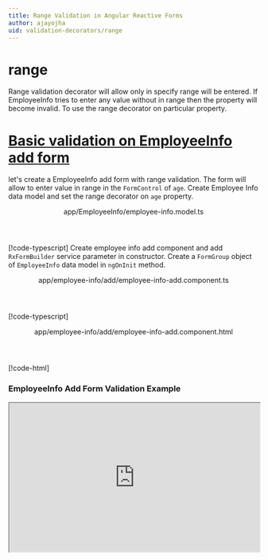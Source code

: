 ```yaml
---
title: Range Validation in Angular Reactive Forms
author: ajayojha
uid: validation-decorators/range
---
```

# range
Range validation decorator will allow only in specify range will be entered. If EmployeeInfo tries to enter any value without in range then the property will become invalid. To use the range decorator on particular property.
 
# [Basic validation on EmployeeInfo add form  ](#tab/basic-validation-on-EmployeeInfo-add-form)
let's create a EmployeeInfo add form with range validation. The form will allow to enter value in range in the `FormControl` of `age`. 
Create Employee Info data model and set the range decorator on `age` property.
<header class="header-tab-title">app/EmployeeInfo/employee-info.model.ts</header>

[!code-typescript[](../../examples/reactive-form-validators/range/rxweb-range-validation-add-angular-reactive-form/src/app/employee-info/employee-info.model.ts?highlight=5)]
Create employee info add component and add `RxFormBuilder` service parameter in constructor. Create a `FormGroup` object of `EmployeeInfo` data model in `ngOnInit` method.
<header class="header-tab-title">app/employee-info/add/employee-info-add.component.ts</header>

[!code-typescript[](../../examples/reactive-form-validators/range/rxweb-range-validation-add-angular-reactive-form/src/app/employee-info/add/employee-info-add.component.ts?highlight=17,21-22)]
<header class="header-tab-title">app/employee-info/add/employee-info-add.component.html</header>

[!code-html[](../../examples/reactive-form-validators/range/rxweb-range-validation-add-angular-reactive-form/src/app/employee-info/add/employee-info-add.component.html)]

<h3>EmployeeInfo Add Form Validation Example</h3>
<iframe src="https://stackblitz.com/edit/rxweb-range-validation-add-angular-reactive-form?embed=1&file=src/styles.css&hideExplorer=1&hideNavigation=1&view=preview" width="100%" height="300">

# [Basic validation on EmployeeInfo edit  form](#tab/basic-validation-on-EmployeeInfo-edit-form)
<header class="header-tab-title">app/EmployeeInfo/employee-info.model.ts</header>

[!code-typescript[](../../examples/reactive-form-validators/range/rxweb-range-validation-edit-angular-reactive-form/src/app/employee-info/employee-info.model.ts?highlight=5)]
<header class="header-tab-title">app/employee-info/edit/employee-info-edit.component.ts</header>

[!code-typescript[](../../examples/reactive-form-validators/range/rxweb-range-validation-edit-angular-reactive-form/src/app/employee-info/edit/employee-info-edit.component.ts?highlight=17,21-22)]
<header class="header-tab-title">app/employee-info/edit/employee-info-edit.component.html</header>

[!code-html[](../../examples/reactive-form-validators/range/rxweb-range-validation-edit-angular-reactive-form/src/app/employee-info/edit/employee-info-edit.component.html)]

<h3>EmployeeInfo Edit Form Validation Example</h3>
<iframe src="https://stackblitz.com/edit/rxweb-range-validation-edit-angular-reactive-form?embed=1&file=src/styles.css&hideExplorer=1&hideNavigation=1&view=preview" width="100%" height="300">

---

# RangeConfig 
conditionalExpression and message options are not mandatory to use in the `@range()` decorator but the minimum number and maximum number is mandatory parameter. If needed then use the below options.


|Option | Description |
|--- | ---- |
|[conditionalExpression](#conditionalExpression) | Email validation should be applied if the condition is matched in the `conditionalExpression` function. Validation framework will pass two parameters at the time of `conditionalExpression` check. Those two parameters are current `FormGroup` value and root `FormGroup` value. You can apply the condition on respective object value.If there is need of dynamic validation means it is not fixed in client code, it will change based on some criterias. In this scenario you can bind the expression based on the expression value is coming from the web server in `string` format. The `conditionalExpression` will work as same as client function. |
|[message](#message) | To override the global configuration message and show the custom message on particular control property. |
|[minimumNumber](#minimumNumber) | Minimum number is for define a minimum number of range |
|[maximumNumber](#maximumNumber) | Maximum number is for define a maximum number of range |

## conditionalExpression 
Type :  `Function`  |  `string` 

Email validation should be applied if the condition is matched in the `conditionalExpression` function. Validation framework will pass two parameters at the time of `conditionalExpression` check. Those two parameters are current `FormGroup` value and root `FormGroup` value. You can apply the condition on respective object value.
If there is need of dynamic validation means it is not fixed in client code, it will change based on some criterias. In this scenario you can bind the expression based on the expression value is coming from the web server in `string` format. The `conditionalExpression` will work as same as client function.
 
> Binding `conditionalExpression` with `Function` object.
<header class="header-title">employee-info.model.ts (EmployeeInfo class property)</header>

[!code-typescript[](../../examples/reactive-form-validators/range/complete-rxweb-range-validation-add-angular-reactive-form/src/app/employee-info/employee-info.model.ts#L7-L8)]

 
> Binding `conditionalExpression` with `string` datatype.
<header class="header-title">employee-info.model.ts (EmployeeInfo class property)</header>

[!code-typescript[](../../examples/reactive-form-validators/range/complete-rxweb-range-validation-add-angular-reactive-form/src/app/employee-info/employee-info.model.ts#L7-L8)]

## message 
Type :  `string` 

To override the global configuration message and show the custom message on particular control property.
 
<header class="header-title">employee-info.model.ts (EmployeeInfo class property)</header>

[!code-typescript[](../../examples/reactive-form-validators/range/complete-rxweb-range-validation-add-angular-reactive-form/src/app/employee-info/employee-info.model.ts#L10-L11)]

## minimumNumber 
Type :  `string` 

Minimum number is for define a minimum number of range
 
<header class="header-title">employee-info.model.ts (EmployeeInfo class property)</header>

[!code-typescript[](../../examples/reactive-form-validators/range/complete-rxweb-range-validation-add-angular-reactive-form/src/app/employee-info/employee-info.model.ts#L10-L11)]

## maximumNumber 
Type :  `string` 

Maximum number is for define a maximum number of range
 
<header class="header-title">employee-info.model.ts (EmployeeInfo class property)</header>

[!code-typescript[](../../examples/reactive-form-validators/range/complete-rxweb-range-validation-add-angular-reactive-form/src/app/employee-info/employee-info.model.ts#L10-L11)]


# range Validation Complete Example
# [EmployeeInfo Model](#tab/complete-employee-info)
<header class="header-tab-title">app/employee-info/employee-info.model.ts</header>

[!code-typescript[](../../examples/reactive-form-validators/range/complete-rxweb-range-validation-add-angular-reactive-form/src/app/employee-info/employee-info.model.ts)]

# [Address Info Add Component](#tab/complete-employee-info-add-component)
<header class="header-tab-title">app/employee-info/add/employee-info-add.component.ts</header>

[!code-typescript[](../../examples/reactive-form-validators/range/complete-rxweb-range-validation-add-angular-reactive-form/src/app/employee-info/add/employee-info-add.component.ts)]

# [Address Info Add Html Component](#tab/complete-employee-info-add-html-component)
<header class="header-tab-title">app/employee-info/add/employee-info-add.component.html</header>

[!code-html[](../../examples/reactive-form-validators/range/complete-rxweb-range-validation-add-angular-reactive-form/src/app/employee-info/add/employee-info-add.component.html)]

# [Working Example](#tab/complete-working-example)
<iframe src="https://stackblitz.com/edit/complete-rxweb-range-validation-add-angular-reactive-form?embed=1&file=src/app/address-info/address&hideNavigation=1&view=preview" width="100%" height="500">

---

# Dynamic Alpha Validation Complete Example
# [EmployeeInfo Model](#tab/dynamic-employee-info)
<header class="header-tab-title">app/employee-info/employee-info.model.ts</header>

[!code-typescript[](../../examples/reactive-form-validators/range/dynamic-rxweb-range-validation-add-angular-reactive-form/src/app/employee-info/employee-info.model.ts)]

# [Address Info Add Component](#tab/dynamic-employee-info-add-component)
<header class="header-tab-title">app/employee-info/add/employee-info-add.component.ts</header>

[!code-typescript[](../../examples/reactive-form-validators/range/dynamic-rxweb-range-validation-add-angular-reactive-form/src/app/employee-info/add/employee-info-add.component.ts)]

# [Address Info Add Html Component](#tab/dynamic-employee-info-add-html-component)
<header class="header-tab-title">app/employee-info/add/employee-info-add.component.html</header>

[!code-html[](../../examples/reactive-form-validators/range/dynamic-rxweb-range-validation-add-angular-reactive-form/src/app/employee-info/add/employee-info-add.component.html)]

# [Working Example](#tab/dynamic-working-example)
<iframe src="https://stackblitz.com/edit/dynamic-rxweb-range-validation-add-angular-reactive-form?embed=1&file=src/app/address-info/address&hideNavigation=1&view=preview" width="100%" height="500">

---






